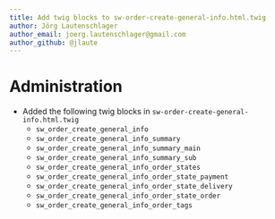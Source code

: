 ```yaml
---
title: Add twig blocks to sw-order-create-general-info.html.twig
author: Jörg Lautenschlager
author_email: joerg.lautenschlager@gmail.com
author_github: @jlaute
---
```

# Administration
* Added the following twig blocks in `sw-order-create-general-info.html.twig`
    * `sw_order_create_general_info`
    * `sw_order_create_general_info_summary`
    * `sw_order_create_general_info_summary_main`
    * `sw_order_create_general_info_summary_sub`
    * `sw_order_create_general_info_order_states`
    * `sw_order_create_general_info_order_state_payment`
    * `sw_order_create_general_info_order_state_delivery`
    * `sw_order_create_general_info_order_state_order`
    * `sw_order_create_general_info_order_tags`
